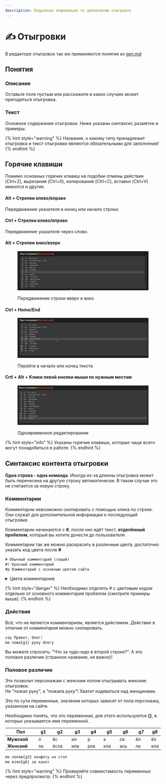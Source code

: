 ```yaml
---
description: Подробная информация по добавлению отыгровок
---
```


# ✍ Отыгровки

В редакторе отыгровок так же применяются понятия из [gen.md](gen.md "mention")

## Понятия

### Описание&#x20;

Оставьте поле пустым или расскажите в каких случаях может пригодиться отыгровка.

### Текст

Основное содержание отыгровки. Ниже указаны синтаксис разметки и примеры.

{% hint style="warning" %}
Название, к какому типу принадлежит отыгровка и текст отыгровки являются обязательными для заполнения!
{% endhint %}

## Горячие клавиши

Помимо основных  горячих клавиш на подобии отмены действия (Ctrl+Z), вырезания (Ctrl+X), копирования (Ctrl+C), вставки (Ctrl+V) имеются и другие.

#### Alt + Стрелки влево/вправо

Передвижение указателя в конец или начало строки.

#### Ctrl + Стрелки влево/вправо

Передвижение указателя через слово.

#### Alt + Стрелки вниз/вверх

<figure><img src="../.gitbook/assets/brave_FeylTClmpw.gif" alt=""><figcaption><p>Передвижение строки вверх и вниз</p></figcaption></figure>

#### Ctrl + Home/End

<figure><img src="../.gitbook/assets/brave_DOhoSatWZH.gif" alt=""><figcaption><p>Перейти в начало или конец текста</p></figcaption></figure>

#### Crtl + Alt + Клики левой кнопки мыши по нужным местам

<figure><img src="../.gitbook/assets/brave_7MGKDEO7YB.gif" alt=""><figcaption><p>Одновременное редактирование</p></figcaption></figure>

{% hint style="info" %}
Указаны горячие клавиши, которые чаще всего могут понадобиться в работе.
{% endhint %}

## Синтаксис контента отыгровки

**Одна строка - одна команда**. Иногда из-за длинны отыгровка может быть перенесена на другую строку автоматически. В таком случае это не считается за новую строку.

### Комментарии

Комментарии невозможно скопировать с помощью клика по строке. Они служат для дополнительной информации к последующей отыгровке.

Комментарии начинаются с **#**, после них идёт текст, **отделённый пробелом**, который вы хотите донести до пользователя.

Комментарии так же можно раскрасить в различные цвета, достаточно указать код цвета после **#**

```
# Обычный комментарий (серый)
#r Красный комментарий
#p Комментарий с основным цветом сайта
```

<details>

<summary>Цвета комментариев</summary>

* r - Красный
* g - Зелёный
* y - Жёлтый
* p - Основной цвет сайта
* pi - Розовый
* i - Индиго
* c - Голубой
* t - Бирюзовый
* o - Оранжевый
* pu - Фиолетовый
* b - Синий

Хотите добавить ещё цвет? Напишите разработчику

</details>

{% hint style="danger" %}
Необходимо отделять # с цветовым кодом отдельно от основного комментария пробелом (смотрите  примеры выше).
{% endhint %}

### Действия

Всё, что не является комментарием, является действием. Действие в отличие от комментария можно скопировать.

```
say Привет, Олег!
me пожа{g1} руку Олегу
```

Вы можете спросить: "Что за чудо-юдо в второй строке?". А это половое различие (странное название, не важно)!

### Половое различие

Это позволит персонажам с женским полом отыгрывать женские отыгровки.\
Не "пожал руку", а "пожала руку"! Хватит издеваться над женщинами.

Это по сути переменные, значения которых зависят от пола персонажа, указанном на сайте.

Необходимо понять, что это переменная, для этого используются **{}**, в которых указывается имя переменной.

<table><thead><tr><th width="124">Пол</th><th width="58">g1</th><th width="76">g2</th><th width="64">g3</th><th width="62">g4</th><th width="66">g5</th><th width="64">g6</th><th width="71">g7</th><th>g8</th></tr></thead><tbody><tr><td><strong>Мужской</strong></td><td>л</td><td>ёс</td><td>ил</td><td>р</td><td>к</td><td>ся</td><td>ёл</td><td>ёл</td></tr><tr><td><strong>Женский</strong></td><td>ла</td><td>ёсла</td><td>ила</td><td>рла</td><td>кла</td><td>ась</td><td>ла</td><td>ела</td></tr></tbody></table>

```
me полож{g3} конфету на стол
me взял{g6} за канат
```

{% hint style="warning" %}
Проверяйте совместимость переменных через предпросмотр.
{% endhint %}
